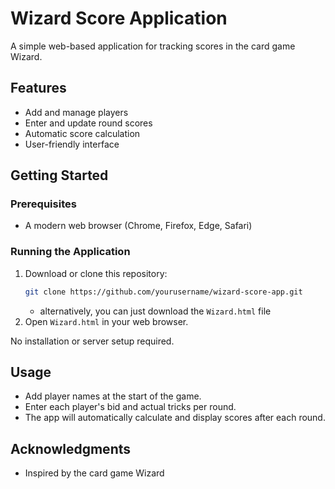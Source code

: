 # Wizard Score Application

A simple web-based application for tracking scores in the card game Wizard.

## Features
- Add and manage players
- Enter and update round scores
- Automatic score calculation
- User-friendly interface

## Getting Started

### Prerequisites
- A modern web browser (Chrome, Firefox, Edge, Safari)

### Running the Application
1. Download or clone this repository:
   ```bash
   git clone https://github.com/yourusername/wizard-score-app.git
   ```
    - alternatively, you can just download the `Wizard.html` file
2. Open `Wizard.html` in your web browser.

No installation or server setup required.

## Usage
- Add player names at the start of the game.
- Enter each player's bid and actual tricks per round.
- The app will automatically calculate and display scores after each round.

## Acknowledgments
- Inspired by the card game Wizard
